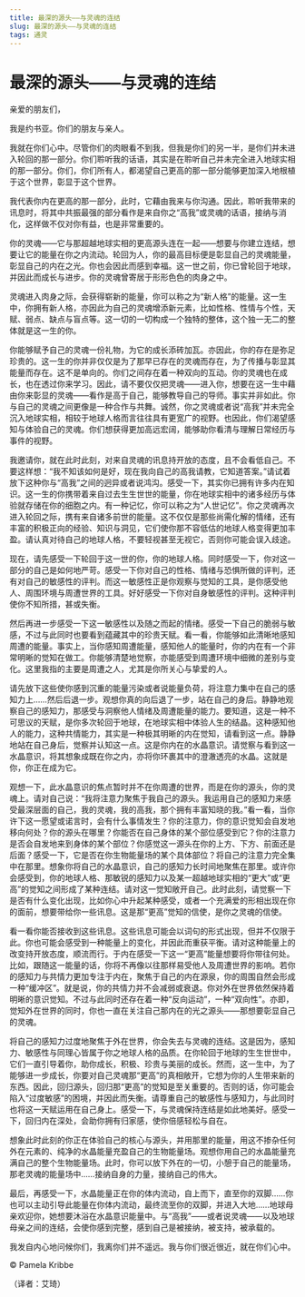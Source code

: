 ```yaml
--- 
title: 最深的源头——与灵魂的连结 
slug: 最深的源头——与灵魂的连结 
tags: 通灵 
--- 
```

# 最深的源头——与灵魂的连结

亲爱的朋友们，

我是约书亚。你们的朋友与亲人。

我就在你们心中。尽管你们的肉眼看不到我，但我是你们的另一半，是你们并未进入轮回的那一部分。你们聆听我的话语，其实是在聆听自己并未完全进入地球实相的那一部分。你们，你们所有人，都渴望自己更高的那一部分能够更加深入地根植于这个世界，彰显于这个世界。

我代表你内在更高的那一部分，此时，它藉由我来与你沟通。因此，聆听我带来的讯息时，将其中共振最强的部分看作是来自你之“高我”或灵魂的话语，接纳与消化，这样做不仅对你有益，也是非常重要的。

你的灵魂——它与那超越地球实相的更高源头连在一起——想要与你建立连结，想要让它的能量在你之内流动。轮回为人，你的最高目标便是彰显自己的灵魂能量，彰显自己的内在之光。你也会因此而感到幸福。这一世之前，你已曾轮回于地球，并因此而成长与进步。你的灵魂曾寄居于形形色色的肉身之中。

灵魂进入肉身之际，会获得崭新的能量，你可以称之为“新人格”的能量。这一生中，你拥有新人格，亦因此为自己的灵魂增添新元素，比如性格、性情与个性，天赋、弱点、缺点与盲点等。这一切的一切构成一个独特的整体，这个独一无二的整体就是这一生的你。

你能够赋予自己的灵魂一份礼物，为它的成长添砖加瓦。亦因此，你的存在是弥足珍贵的。这一生的你并非仅仅是为了那早已存在的灵魂而存在，为了传播与彰显其能量而存在。这不是单向的。你们之间存在着一种双向的互动。你的灵魂也在成长，也在透过你来学习。因此，请不要仅仅把灵魂——进入你，想要在这一生中藉由你来彰显的灵魂——看作是高于自己，能够教导自己的导师。事实并非如此。你与自己的灵魂之间更像是一种合作与共舞。诚然，你之灵魂或者说“高我”并未完全沉入地球实相，相较于地球人格而言往往具有更宽广的视野。也因此，你们渴望感知与体验自己的灵魂。你们想获得更加高远宏阔，能够助你看清与理解日常经历与事件的视野。

我邀请你，就在此时此刻，对来自灵魂的讯息持开放的态度，且不会看低自己。不要这样想：“我不知该如何是好，现在我向自己的高我请教，它知道答案。”请试着放下这种你与“高我”之间的迥异或者说鸿沟。感受一下，其实你已拥有许多内在知识。这一生的你携带着来自过去生生世世的能量，你在地球实相中的诸多经历与体验就存储在你的细胞之内。有一种记忆，你可以称之为“人世记忆”。你之灵魂再次进入轮回之际，携有来自诸多前世的能量。这不仅仅是那些尚需化解的情绪，还有丰富的积极正向的经验、知识与洞见，它们使你那不容低估的地球人格变得更加丰盈。请认真对待自己的地球人格，不要轻视甚至无视它，否则你可能会误入歧途。

现在，请先感受一下轮回于这一世的你，你的地球人格。同时感受一下，你对这一部分的自己是如何地严苛。感受一下你对自己的性格、情绪与恐惧所做的评判，还有对自己的敏感性的评判。而这一敏感性正是你观察与觉知的工具，是你感受他人、周围环境与周遭世界的工具。好好感受一下你对自身敏感性的评判。这种评判使你不知所措，甚或失衡。

然后再进一步感受一下这一敏感性以及随之而起的情绪。感受一下自己的脆弱与敏感，不过与此同时也要看到蕴藏其中的珍贵天赋。看一看，你能够如此清晰地感知周遭的能量。事实上，当你感知周遭能量，感知他人的能量时，你的内在有一个非常明晰的觉知在做工。你能够清楚地觉察，亦能感受到周遭环境中细微的差别与变化。这里我指的主要是周遭之人，尤其是你所关心与挚爱的人。

请先放下这些使你感到沉重的能量污染或者说能量负荷，将注意力集中在自己的感知力上……然后后退一步。观想你真的向后退了一步，站在自己的身后。静静地观察自己的感知力，那感受与洞察他人情绪及周遭能量的能力。要知道，这是一种不可思议的天赋，是你多次轮回于地球，在地球实相中体验人生的结晶。这种感知他人的能力，这种共情能力，其实是一种极其明晰的内在觉知，请看到这一点。静静地站在自己身后，觉察并认知这一点。这是你内在的水晶意识。请觉察与看到这一水晶意识，将其想象成既在你之内，亦将你环裹其中的澄澈透亮的水晶。这就是你，你正在成为它。

观想一下，此水晶意识的焦点暂时并不在你周遭的世界，而是在你的源头，你的灵魂上。请对自己说：“我将注意力聚焦于我自己的源头。我运用自己的感知力来感受最深层面的自己，我的灵魂，我的高我，那个拥有丰富知晓的我。”看一看，当你许下这一愿望或诺言时，会有什么事情发生？你的注意力，你的意识觉知会自发地移向何处？你的源头在哪里？你能否在自己身体的某个部位感受到它？你的注意力是否会自发地来到身体的某个部位？你感觉这一源头在你的上方、下方、前面还是后面？感受一下，它是否在你生物能量场的某个具体部位？将自己的注意力完全集中在那里。想象你将自己的水晶意识，自己的感知力长时间地聚焦在那里。或许你会感受到，你的地球人格、那敏锐的感知力以及某一超越地球实相的“更大”或“更高”的觉知之间形成了某种连结。请对这一觉知敞开自己。此时此刻，请觉察一下是否有什么变化出现，比如你心中升起某种感受，或者一个充满爱的形相出现在你的面前，想要带给你一些讯息。这是那“更高”觉知的信使，是你之灵魂的信使。

看一看你能否接收到这些讯息。这些讯息可能会以词句的形式出现，但并不仅限于此。你也可能会感受到一种能量上的变化，并因此而重获平衡。请对这种能量上的改变持开放态度，顺流而行。于内在感受一下这一“更高”能量想要将你带往何处。比如，跟随这一能量的话，你将不再像以往那样易受他人及周遭世界的影响。若你的感知力与共情力更加专注于内在，聚焦于自己的内在源泉，你的周围自然会形成一种“缓冲区”。就是说，你的共情力并不会减弱或衰退。你对外在世界依然保持着明晰的意识觉知。不过与此同时还存在着一种“反向运动”，一种“双向性”。亦即，觉知外在世界的同时，你也一直在关注自己那内在的光之源头——那想要彰显自己的灵魂。

将自己的感知力过度地聚焦于外在世界，你会失去与灵魂的连结。这是因为，感知力、敏感性与同理心皆属于你之地球人格的品质。在你轮回于地球的生生世世中，它们一直引导着你，助你成长，积极、珍贵与美丽的成长。然而，这一生中，为了能够进一步成长，你要对自己灵魂那“更高”的真相敞开，它想为你的人生带来新的东西。因此，回归源头，回归那“更高”的觉知是至关重要的。否则的话，你可能会陷入“过度敏感”的困境，并因此而失衡。请尊重自己的敏感性与感知力，与此同时也将这一天赋运用在自己身上。感受一下，与灵魂保持连结是如此地美好。感受一下，回归内在深处，会助你拥有归家感，使你倍感轻松与自在。

想象此时此刻的你正在体验自己的核心与源头，并用那里的能量，用这不掺杂任何外在元素的、纯净的水晶能量充盈自己的生物能量场。观想你用自己的水晶能量充满自己的整个生物能量场。此时，你可以放下外在的一切，小憩于自己的能量场，那老灵魂的能量场中……接纳自身的力量，接纳自己的伟大。

最后，再感受一下，水晶能量正在你的体内流动，自上而下，直至你的双脚……你也可以主动引导此能量在你体内流动，最终流至你的双脚，并进入大地……地球母亲欢迎你，她想要沐浴在水晶意识能量中。与“高我”——或者说灵魂——以及地球母亲之间的连结，会使你感到完整，感到自己是被接纳，被支持，被承载的。

我发自内心地问候你们，我离你们并不遥远。我与你们很近很近，就在你们心中。

© Pamela Kribbe

（译者：艾琦）